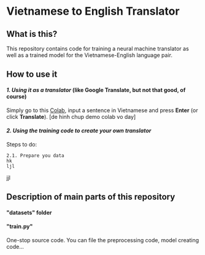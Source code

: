 # Vietnamese to English Translator
## What is this?
This repository contains code for training a neural machine translator as well as a trained model for the Vietnamese-English language pair.
## How to use it
#### *1. Using it as a translator* (like Google Translate, but not that good, of course)
Simply go to this [Colab](goole.com), input a sentence in Vietnamese and press **Enter** (or click **Translate**).
[de hinh chup demo colab vo day]

#### *2. Using the training code to create your own translator*
Steps to do:

    2.1. Prepare you data
    hk
    ljl
jjl
## Description of main parts of this repository
#### "datasets" folder

#### "train.py" 
One-stop source code. You can file the preprocessing code, model creating code...


